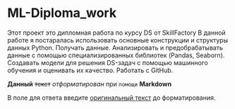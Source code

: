 # ML-Diploma_work

Этот проект это дипломная работа по курсу DS от SkillFactory
В данной работе я постаралась использовать основные конструкции и структуры данных Python. Получать данные. Анализировать и предобрабатывать данные с помощью специализированных библиотек (Pandas, Seaborn).
Создавать модели для решения DS-задач с помощью машинного обучения и оценивать их качество.
Работать с GitHub.

**Данный** ~~текст~~ *отформатирован* при `помощи` **Markdown**

В поле для ответа введите [оригинальный текст](https://site.lol/this/link/does/not/exists) до форматирования.
